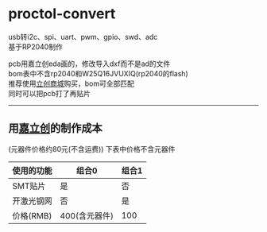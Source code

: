 # proctol-convert
usb转i2c、spi、uart、pwm、gpio、swd、adc  
基于RP2040制作  
  
pcb用嘉立创eda画的，修改导入dxf而不是ad的文件  
bom表中不含rp2040和W25Q16JVUXIQ(rp2040的flash)  
推荐使用[立创商城](szlcsc.com "立创商城")购买，bom可全部匹配  
同时可以把pcb打了再贴片  

---  
## 用[嘉立创](jlc.com "嘉立创")的制作成本  
(元器件价格约80元(不含运费))
下表中价格不含元器件

| 使用的功能  | 组合0 | 组合1 |
| ------------- | --- | --- |
| SMT贴片  | 是 | 否 |
| 开激光钢网 | 否 | 是 |
| 价格(RMB) | 400(含元器件) | 100 | 

